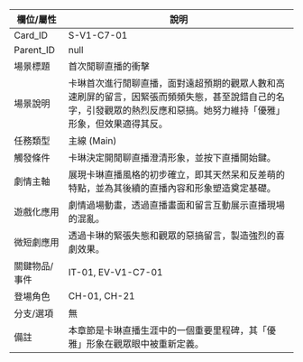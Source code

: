 | 欄位/屬性 | 說明 |
|---|---|
| Card_ID | S-V1-C7-01 |
| Parent_ID | null |
| 場景標題 | 首次閒聊直播的衝擊 |
| 場景說明 | 卡琳首次進行閒聊直播，面對遠超預期的觀眾人數和高速刷屏的留言，因緊張而頻頻失態，甚至說錯自己的名字，引發觀眾的熱烈反應和惡搞。她努力維持「優雅」形象，但效果適得其反。 |
| 任務類型 | 主線 (Main) |
| 觸發條件 | 卡琳決定開閒聊直播澄清形象，並按下直播開始鍵。 |
| 劇情主軸 | 展現卡琳直播風格的初步確立，即其天然呆和反差萌的特點，並為其後續的直播內容和形象塑造奠定基礎。 |
| 遊戲化應用 | 劇情過場動畫，透過直播畫面和留言互動展示直播現場的混亂。 |
| 微短劇應用 | 透過卡琳的緊張失態和觀眾的惡搞留言，製造強烈的喜劇效果。 |
| 關鍵物品/事件 | IT-01, EV-V1-C7-01 |
| 登場角色 | CH-01, CH-21 |
| 分支/選項 | 無 |
| 備註 | 本章節是卡琳直播生涯中的一個重要里程碑，其「優雅」形象在觀眾眼中被重新定義。 |
